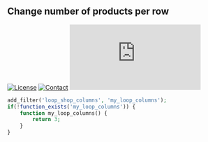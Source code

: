 ## Change number of products per row
[![License](https://img.shields.io/github/license/dedewiweka/snippets?color=brightgreen)](https://github.com/dedewiweka/snippets/blob/main/LICENSE) [![Contact](https://img.shields.io/badge/contact-Dede%20Wiweka-orange)](https://dede.wiweka.com/development) ![File size](https://img.shields.io/github/size/dedewiweka/snippets/Woocommerce/change-number-of-products-per-row.md) 
```php
add_filter('loop_shop_columns', 'my_loop_columns');
if(!function_exists('my_loop_columns')) {
	function my_loop_columns() {
		return 3;
	}
}
```